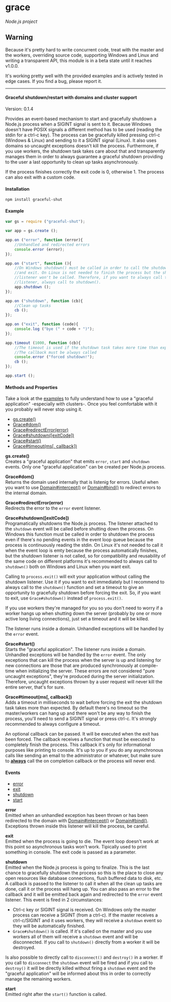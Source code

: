 grace
=====

_Node.js project_

## Warning
Because it's pretty hard to write concurrent code, treat with the master and the workers, overriding source code, supporting Windows and Linux and writing a transparent API, this module is in a beta state until it reaches v1.0.0.

It's working pretty well with the provided examples and is actively tested in edge cases. If you find a bug, please report it.
***

#### Graceful shutdown/restart with domains and cluster support ####

Version: 0.1.4

Provides an event-based mechanism to start and gracefully shutdown a Node.js process when a SIGINT signal is sent to it. Because Windows doesn't have POSIX signals a different method has to be used (reading the stdin for a ctrl-c key). The process can be gracefully killed pressing ctrl-c (Windows & Linux) and sending to it a SIGINT signal (Linux). It also uses domains so uncaught exceptions doesn't kill the process. Furthermore, if you use workers, the shutdown task takes care about that and transparently manages them in order to always guarantee a graceful shutdown providing to the user a last opportunity to clean up tasks asynchronously.

If the process finishes correctly the exit code is 0, otherwise 1. The process can also exit with a custom code.

#### Installation ####

```
npm install graceful-shut
```

#### Example ####

```javascript
var gs = require ("graceful-shut");

var app = gs.create ();

app.on ("error", function (error){
	//Unhandled and redirected errors
	console.error (error);
});

app.on ("start", function (){
	//On Windows shutdown() must be called in order to call the shutdown listener
	//and exit. On Linux is not needed to finish the process but the shutdown
	//listener won't be called. Therefore, if you want to always call the shutdown
	//listener, always call to shutdown().
	app.shutdown ();
});

app.on ("shutdown", function (cb){
	//Clean up tasks
	cb ();
});

app.on ("exit", function (code){
	console.log ("bye (" + code + ")");
});

app.timeout (1000, function (cb){
	//The timeout is used if the shutdown task takes more time than expected
	//The callback must be always called 
	console.error ("forced shutdown!");
	cb ();
});

app.start ();
```

#### Methods and Properties ####

Take a look at the [examples](https://github.com/Gagle/Node-GracefulShut/blob/master/examples) to fully understand how to use a "graceful application" -especially with clusters-. Once you feel comfortable with it you probably will never stop using it.

- [gs.create()](#create)
- [Grace#dom()](#dom)
- [Grace#redirectError(error)](#redirectError)
- [Grace#shutdown([exitCode])](#shutdown)
- [Grace#start()](#start)
- [Grace#timeout(ms[, callback])](#timeout)

<a name="create"></a>
__gs.create()__  
Creates a "graceful application" that emits `error`, `start` and `shutdown` events. Only one "graceful application" can be created per Node.js process.

<a name="dom"></a>
__Grace#dom()__  
Returns the domain used internally that is listenig for errors. Useful when you want to use [Domain#intercept()](https://github.com/joyent/node/blob/master/doc/api/domain.markdown#domaininterceptcallback) or [Domain#bind()](https://github.com/joyent/node/blob/master/doc/api/domain.markdown#domainbindcallback) to redirect errors to the internal domain.

<a name="redirectError"></a>
__Grace#redirectError(error)__  
Redirects the error to the `error` event listener.

<a name="shutdown"></a>
__Grace#shutdown([exitCode])__  
Programatically shutdowns the Node.js process. The listener attached to the `shutdown` event will be called before shutting down the process. On Windows this function must be called in order to shutdown the process even if there's no pending events in the event loop queue because the process is continuously reading the stdin. On Linux it's not needed to call it when the event loop is emty because the process automatically finishes, but the shutdown listener is not called, so for compatibility and reusability of the same code on different platforms it's recommended to always call to `shutdown()` both on Windows and Linux when you want exit.

Calling to `process.exit()` will exit your application without calling the shutdown listener. Use it if you want to exit immediately but I recommend to always call to the `shutdown()` function and set a timeout to give an opportunity to gracefully shutdown before forcing the exit. So, if you want to exit, use `Grace#shutdown()` instead of `process.exit()`.

If you use workers they're managed for you so you don't need to worry if a worker hangs up when shutting down the server (probably by one or more active long living connections), just set a timeout and it will be killed.

The listener runs inside a domain. Unhandled exceptions will be handled by the `error` event.

<a name="start"></a>
__Grace#start()__  
Starts the "graceful application". The listener runs inside a domain. Unhandled exceptions will be handled by the `error` event. The only exceptions that can kill the process  when the server is up and listening for new connections are those that are produced synchronously at compile-time when initializing the server. These errors are not considered "pure uncaught exceptions", they're produced during the server initialization. Therefore, uncaught exceptions thrown by a user request will never kill the entire server, that's for sure.

<a name="timeout"></a>
__Grace#timeout(ms[, callback])__  
Adds a timeout in milliseconds to wait before forcing the exit the shutdown task takes more than expected. By default there's no timeout so the master/workers can hang up and there won't be any way to finish the process, you'll need to send a SIGINT signal or press ctrl-c. It's strongly recommended to always configure a timeout.

An optional callback can be passed. It will be executed when the exit has been forced. The callback receives a function that must be executed to completely finish the process. This callback it's only for informational purposes like printing to console. It's up to you if you do any asynchronous calls like sending an email to the administrator or whatever, but make sure to <span style="text-decoration: underline">__always__</span> call the on completion callback or the process will never end.

#### Events ####

- [error](#event-error)
- [exit](#event-exit)
- [shutdown](#event-shutdown)
- [start](#event-start)

<a name="event-error"></a>
__error__  
Emitted when an unhandled exception has been thrown or has been redirected to the domain with [Domain#intercept()](https://github.com/joyent/node/blob/master/doc/api/domain.markdown#domaininterceptcallback) or [Domain#bind()](https://github.com/joyent/node/blob/master/doc/api/domain.markdown#domainbindcallback). Exceptions thrown inside this listener will kill the process, be careful.

<a name="event-exit"></a>
__exit__  
Emitted when the process is going to die. The event loop doesn't work at this point so asynchronous tasks won't work. Tipically used to print something in console. The exit code is passed as a parameter.

<a name="event-shutdown"></a>
__shutdown__  
Emitted when the Node.js process is going to finalize. This is the last chance to gracefully shutdown the process so this is the place to close any open resources like database connections, flush buffered data to disk, etc. A callback is passed to the listener to call it when all the clean up tasks are done, call it or the process will hang up. You can also pass an error to the callback and it will be emitted back again and redirected to the `error` event listener. This event is fired in 2 circumstances:

- Ctrl-c key or SIGINT signal is received. On Windows only the master process can receive a SIGINT (from a ctrl-c). If the master receives a ctrl-c/SIGINT and it uses workers, they will receive a `shutdown` event so they will be automatically finished.
- `Grace#shutdown()` is called. If it's called on the master and you use workers all of them will receive a `shutdown` event and will be disconnected. If you call to `shutdown()` directly from a worker it will be destroyed.

Is also possible to directly call to `disconnect()` and `destroy()` in a worker. If you call to `disconnect` the `shutdown` event will be fired and if you call to `destroy()` it will be directly killed without firing a `shutdown` event and the "graceful application" will be informed about this in order to correctly manage the remaining workers.

<a name="event-start"></a>
__start__  
Emitted right after the `start()` function is called.